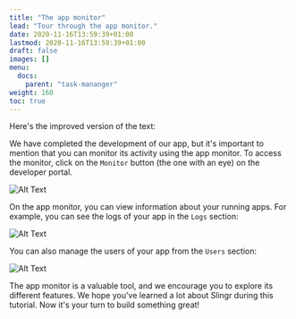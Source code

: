 ```yaml
---
title: "The app monitor"
lead: "Tour through the app monitor."
date: 2020-11-16T13:59:39+01:00
lastmod: 2020-11-16T13:59:39+01:00
draft: false
images: []
menu:
  docs:
    parent: "task-mananger"
weight: 160
toc: true
---
```


Here's the improved version of the text:

We have completed the development of our app, but it's important to mention that you can monitor its activity using the app monitor. To access the monitor, click on the `Monitor` button (the one with an eye) on the developer portal.

![Alt Text](/images/vendor/task-mananger/app-monitor/ap.png)

On the app monitor, you can view information about your running apps. For example, you can see the logs of your app in the `Logs` section:

![Alt Text](/images/vendor/task-mananger/app-monitor/app.png)

You can also manage the users of your app from the `Users` section:

![Alt Text](/images/vendor/task-mananger/app-monitor/app.png)

The app monitor is a valuable tool, and we encourage you to explore its different features. We hope you've learned a lot about Slingr during this tutorial. Now it's your turn to build something great!
